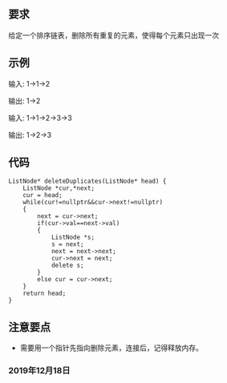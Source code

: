 ## 要求
给定一个排序链表，删除所有重复的元素，使得每个元素只出现一次
## 示例
输入: 1->1->2

输出: 1->2

输入: 1->1->2->3->3

输出: 1->2->3
## 代码

    ListNode* deleteDuplicates(ListNode* head) {
        ListNode *cur,*next;
        cur = head;   
        while(cur!=nullptr&&cur->next!=nullptr)
        {
            next = cur->next;
            if(cur->val==next->val)
            {
                ListNode *s;
                s = next;
                next = next->next;
                cur->next = next;
                delete s;
            }
            else cur = cur->next;
        }
        return head;       
    }

## 注意要点
- 需要用一个指针先指向删除元素，连接后，记得释放内存。
### 2019年12月18日